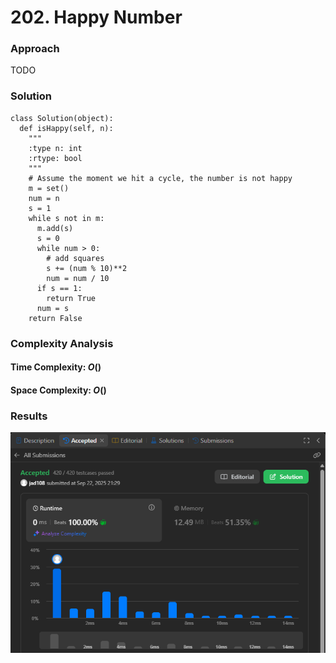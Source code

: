 # 202. Happy Number

### Approach
TODO

### Solution
```
class Solution(object):
  def isHappy(self, n):
    """
    :type n: int
    :rtype: bool
    """
    # Assume the moment we hit a cycle, the number is not happy
    m = set()
    num = n
    s = 1
    while s not in m:
      m.add(s)
      s = 0
      while num > 0:
        # add squares
        s += (num % 10)**2
        num = num / 10
      if s == 1:
        return True
      num = s
    return False
```

### Complexity Analysis
#### Time Complexity: $O()$


#### Space Complexity: $O()$


### Results

![screenshot](/hashmap/easy/202_happy_number/202_happy_number.png)

